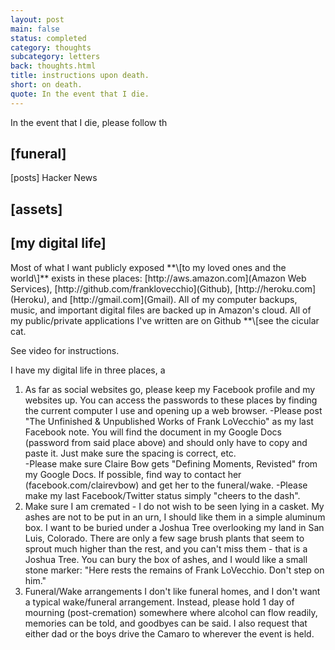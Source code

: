 ```yaml
---
layout: post
main: false
status: completed
category: thoughts
subcategory: letters
back: thoughts.html
title: instructions upon death.
short: on death.
quote: In the event that I die.
---
```


In the event that I die, please follow th

<h2>[funeral]</h2>

[posts]
Hacker News

<h2>[assets]</h2>

<h2>[my digital life]</h2>
Most of what I want publicly exposed **\[to my loved ones and the world\]** exists in these places: [http://aws.amazon.com](Amazon Web Services), [http://github.com/franklovecchio](Github), [http://heroku.com](Heroku), and [http://gmail.com](Gmail). All of my computer backups, music, and important digital files are backed up in Amazon's cloud. All of my public/private applications I've written are on Github **\[see the cicular cat.

See video for instructions.

I have my digital life in three places, a
1) As far as social websites go, please keep my Facebook profile and my websites up.  You can access the passwords to these places by finding the current computer I use and opening up a web browser.
    -Please post "The Unfinished & Unpublished Works of Frank LoVecchio" as my last Facebook note.  You will find the document in my Google Docs (password from said place above) and should only have to copy and paste it.  Just make sure the spacing is correct, etc.  
	-Please make sure Claire Bow gets "Defining Moments, Revisted" from my Google Docs.  If possible, find way to contact her (facebook.com/clairevbow) and get her to the funeral/wake.
    -Please make my last Facebook/Twitter status simply "cheers to the dash". 
2) Make sure I am cremated - I do not wish to be seen lying in a casket.  My ashes are not to be put in an urn, I should like them in a simple aluminum box.   I want to be buried under a Joshua Tree overlooking my land in San Luis, Colorado.  There are only a few sage brush plants that seem to sprout much higher than the rest, and you can't miss them - that is a Joshua Tree.  You can bury the box of ashes, and I would like a small stone marker:  "Here rests the remains of Frank LoVecchio.  Don't step on him."
3) Funeral/Wake arrangements
    I don't like funeral homes, and I don't want a typical wake/funeral arrangement.  Instead, please hold 1 day of mourning (post-cremation) somewhere where alcohol can flow readily, memories can be told, and goodbyes can be said.  I also request that either dad or the boys drive the Camaro to wherever the event is held.  